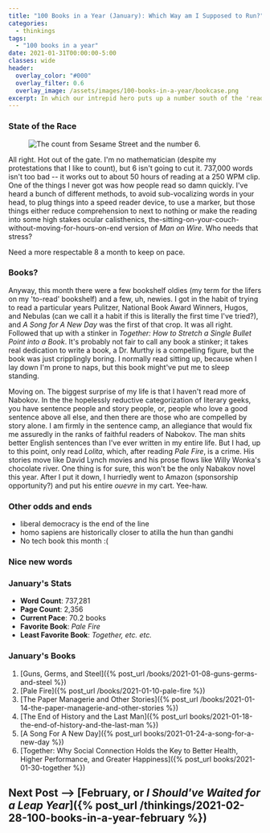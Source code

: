 ```yaml
---
title: "100 Books in a Year (January): Which Way am I Supposed to Run?"
categories:
  - thinkings
tags:
  - "100 books in a year"
date: 2021-01-31T00:00:00-5:00
classes: wide
header:
  overlay_color: "#000"
  overlay_filter: 0.6
  overlay_image: /assets/images/100-books-in-a-year/bookcase.png
excerpt: In which our intrepid hero puts up a number south of the 'read 100 books in a year' variant of the Mendoza line and begins to doubt the entire endeavor.
---
```


### State of the Race
<figure style="width: 450px; border-radius=: 10px;" class="align-right">
  <img src="{{ site.url }}{{ site.baseurl }}/assets/images/100-books-in-a-year/count-6.jpg" alt="The count from Sesame Street and the number 6.">
</figure>

All right. Hot out of the gate. I'm no mathematician (despite my protestations that I like to count), but 6 isn't going to cut it. 737,000 words isn't too bad -- it works out to about 50 hours of reading at a 250 WPM clip. One of the things I never got was how people read so damn quickly. I've heard a bunch of different methods, to avoid sub-vocalizing words in your head, to plug things into a speed reader device, to use a marker, but those things either reduce comprehension to next to nothing or make the reading into some high stakes ocular calisthenics, the-sitting-on-your-couch-without-moving-for-hours-on-end version of *Man on Wire*. Who needs that stress?

Need a more respectable 8 a month to keep on pace.

### Books?
Anyway, this month there were a few bookshelf oldies (my term for the lifers on my 'to-read' bookshelf) and a few, uh, newies. I got in the habit of trying to read a particular years Pulitzer, National Book Award Winners, Hugos, and Nebulas (can we call it a habit if this is literally the first time I've tried?), and *A Song for A New Day* was the first of that crop. It was all right. Followed that up with a stinker in *Together: How to Stretch a Single Bullet Point into a Book*. It's probably not fair to call any book a stinker; it takes real dedication to write a book, a Dr. Murthy is a compelling figure, but the book was just cripplingly boring. I normally read sitting up, because when I lay down I'm prone to naps, but this book might've put me to sleep standing.

Moving on. The biggest surprise of my life is that I haven't read more of Nabokov. In the the hopelessly reductive categorization of literary geeks, you have sentence people and story people, or, people who love a good sentence above all else, and then there are those who are compelled by story alone. I am firmly in the sentence camp, an allegiance that would fix me assuredly in the ranks of faithful readers of Nabokov. The man shits better English sentences than I've ever written in my entire life. But I had, up to this point, only read *Lolita*, which, after reading *Pale Fire*, is a crime. His stories move like David Lynch movies and his prose flows like Willy Wonka's chocolate river. One thing is for sure, this won't be the only Nabakov novel this year. After I put it down, I hurriedly went to Amazon (sponsorship opportunity?) and put his entire *ouevre* in my cart. Yee-haw.

### Other odds and ends
- liberal democracy is the end of the line
- homo sapiens are historically closer to atilla the hun than gandhi
- No tech book this month :(

### Nice new words


### January's Stats

- **Word Count**: 737,281
- **Page Count**: 2,356
- **Current Pace**: 70.2 books
- **Favorite Book**: *Pale Fire*
- **Least Favorite Book**: *Together, etc. etc.*


### January's Books
1. [Guns, Germs, and Steel]({% post_url /books/2021-01-08-guns-germs-and-steel %})
2. [Pale Fire]({% post_url /books/2021-01-10-pale-fire %})
3. [The Paper Managerie and Other Stories]({% post_url /books/2021-01-14-the-paper-managerie-and-other-stories %})
4. [The End of History and the Last Man]({% post_url books/2021-01-18-the-end-of-history-and-the-last-man %})
5. [A Song For A New Day]({% post_url books/2021-01-24-a-song-for-a-new-day %})
6. [Together: Why Social Connection Holds the Key to Better Health, Higher Performance, and Greater Happiness]({% post_url books/2021-01-30-together %})

## Next Post --> [**February, or _I Should've Waited for a Leap Year_**]({% post_url /thinkings/2021-02-28-100-books-in-a-year-february %})